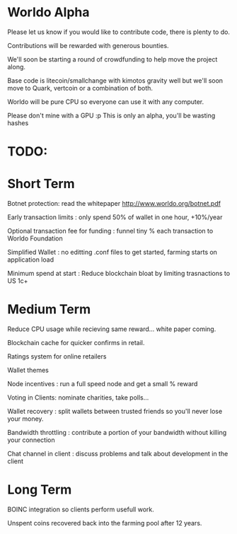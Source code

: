 Worldo Alpha
====


Please let us know if you would like to contribute code, there is plenty to do.

Contributions will be rewarded with generous bounties.

We'll soon be starting a round of crowdfunding to help move the project along.

Base code is litecoin/smallchange with kimotos gravity well but we'll soon move to Quark, vertcoin or a combination of both.

Worldo will be pure CPU so everyone can use it with any computer.

Please don't mine with a GPU :p This is only an alpha, you'll be wasting hashes

TODO:
====

Short Term 
====
Botnet protection: read the whitepaper http://www.worldo.org/botnet.pdf

Early transaction limits : only spend 50% of wallet in one hour, +10%/year

Optional transaction fee for funding : funnel tiny % each transaction to Worldo Foundation

Simplified Wallet : no editting .conf files to get started, farming starts on application load

Minimum spend at start : Reduce blockchain bloat by limiting trasnactions to US 1c+

Medium Term
====
Reduce CPU usage while recieving same reward... white paper coming.

Blockchain cache for quicker confirms in retail.

Ratings system for online retailers

Wallet themes

Node incentives : run a full speed node and get a small % reward

Voting in Clients: nominate charities, take polls...

Wallet recovery : split wallets between trusted friends so you'll never lose your money.

Bandwidth throttling : contribute a portion of your bandwidth without killing your connection

Chat channel in client : discuss problems and talk about development in the client

Long Term
====
BOINC integration so clients perform usefull work.

Unspent coins recovered back into the farming pool after 12 years.

